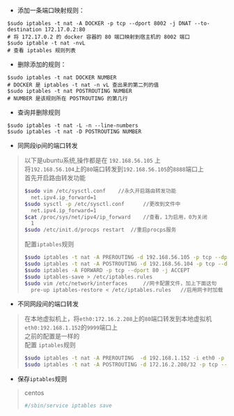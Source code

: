- 添加一条端口映射规则：

```
$sudo iptables -t nat -A DOCKER -p tcp --dport 8002 -j DNAT --to-destination 172.17.0.2:80
# 将 172.17.0.2 的 docker 容器的 80 端口映射到宿主机的 8002 端口
$sudo iptable -t nat -nvL
# 查看 iptables 规则列表
```

- 删除添加的规则：

```
$sudo iptables -t nat DOCKER NUMBER
# DOCKER 是 iptables -t nat -n vL 查出来的第二列的值
$sudo iptables -t nat POSTROUTING NUMBER
# NUMBER 是该规则所在 POSTROUTING 的第几行
```

- 查询并删除规则

```
$sudo iptables -t nat -L -n --line-numbers
$sudo iptables -t nat -D POSTROUTING NUMBER
```

- 同网段ip间的端口转发

> 以下是ubuntu系统,操作都是在 `192.168.56.105` 上<br>
> 将`192.168.56.104`上的`80`端口转发到`192.168.56.105`的`8888`端口上<br>
> 首先开启路由转发功能<br>
> ```bash
> $sudo vim /etc/sysctl.conf    //永久开启路由转发功能
>   net.ipv4.ip_forward=1
> $sudo sysctl -p /etc/sysctl.conf      //更改到文件中
>   net.ipv4.ip_forward=1
> $cat /proc/sys/net/ipv4/ip_forward    //查看，1为启用，0为关闭
>   1
> $sudo /etc/init.d/procps restart  //重启procps服务
>```
> 配置`iptables`规则
> ```bash
> $sudo iptables -t nat -A PREROUTING -d 192.168.56.105 -p tcp --dport 8888 -j DNAT --to-destination 192.168.56.104:80
> $sudo iptables -t nat -A POSTROUTING -d 192.168.56.104 -p tcp --dport 80 -j SNAT --to 192.168.56.105
> $sudo iptables -A FORWARD -p tcp --dport 80 -j ACCEPT
> $sudo iptables-save > /etc/iptables.rules
> $sudo vim /etc/network/interfaces     //网卡配置文件，加上下面这句
>   pre-up iptables-restore < /etc/iptables.rules   //启用网卡时加载
> ```

- 不同网段间的端口转发

> 在本地虚拟机上，将`eth0:172.16.2.208`上的`80`端口转发到本地虚拟机`eth0:192.168.1.152`的`9999`端口上<br>
> 之前的配置是一样的<br>
> 配置 `iptables`规则
> ```bash
> $sudo iptables -t nat -A PREROUTING  -d 192.168.1.152 -i eth0 -p tcp --dport 9999 -j DNAT --to-destination 172.16.2.208:80
> $sudo iptables -t nat -A POSTROUTING -d 172.16.2.208/32 -p tcp --dport 80 -j MASQUERADE
> ```

- 保存`iptables`规则

> centos
> ```bash
> #/sbin/service iptables save
> ```
